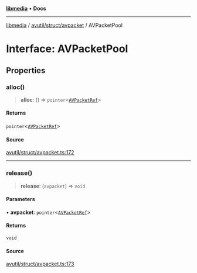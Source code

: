 [**libmedia**](../../../../README.md) • **Docs**

***

[libmedia](../../../../README.md) / [avutil/struct/avpacket](../README.md) / AVPacketPool

# Interface: AVPacketPool

## Properties

### alloc()

> **alloc**: () => `pointer`\<[`AVPacketRef`](../classes/AVPacketRef.md)\>

#### Returns

`pointer`\<[`AVPacketRef`](../classes/AVPacketRef.md)\>

#### Source

[avutil/struct/avpacket.ts:172](https://github.com/zhaohappy/libmedia/blob/a88305ff5d10e91621f2d71d24c72fc85681b8f7/src/avutil/struct/avpacket.ts#L172)

***

### release()

> **release**: (`avpacket`) => `void`

#### Parameters

• **avpacket**: `pointer`\<[`AVPacketRef`](../classes/AVPacketRef.md)\>

#### Returns

`void`

#### Source

[avutil/struct/avpacket.ts:173](https://github.com/zhaohappy/libmedia/blob/a88305ff5d10e91621f2d71d24c72fc85681b8f7/src/avutil/struct/avpacket.ts#L173)
